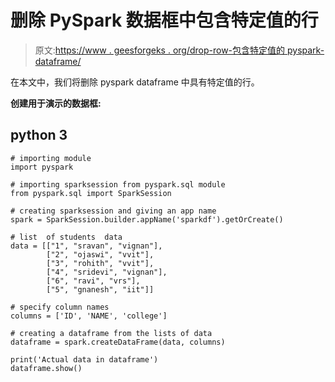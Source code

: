 # 删除 PySpark 数据框中包含特定值的行

> 原文:[https://www . geesforgeks . org/drop-row-包含特定值的 pyspark-dataframe/](https://www.geeksforgeeks.org/drop-rows-containing-specific-value-in-pyspark-dataframe/)

在本文中，我们将删除 pyspark dataframe 中具有特定值的行。

**创建用于演示的数据框:**

## python 3

```
# importing module
import pyspark

# importing sparksession from pyspark.sql module
from pyspark.sql import SparkSession

# creating sparksession and giving an app name
spark = SparkSession.builder.appName('sparkdf').getOrCreate()

# list  of students  data
data = [["1", "sravan", "vignan"],
        ["2", "ojaswi", "vvit"],
        ["3", "rohith", "vvit"],
        ["4", "sridevi", "vignan"],
        ["6", "ravi", "vrs"],
        ["5", "gnanesh", "iit"]]

# specify column names
columns = ['ID', 'NAME', 'college']

# creating a dataframe from the lists of data
dataframe = spark.createDataFrame(data, columns)

print('Actual data in dataframe')
dataframe.show()
```